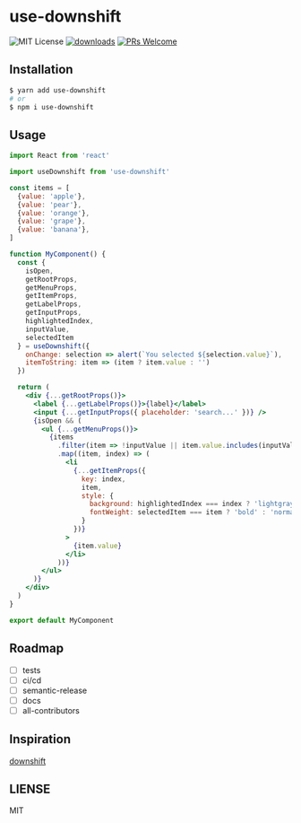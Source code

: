 # use-downshift

![MIT License][license-badge]
[![downloads][downloads-badge]][npmcharts]
[![PRs Welcome][prs-badge]][prs]

## Installation

```bash
$ yarn add use-downshift
# or
$ npm i use-downshift
```

## Usage

```jsx
import React from 'react'

import useDownshift from 'use-downshift'

const items = [
  {value: 'apple'},
  {value: 'pear'},
  {value: 'orange'},
  {value: 'grape'},
  {value: 'banana'},
]

function MyComponent() {
  const {
    isOpen,
    getRootProps,
    getMenuProps,
    getItemProps,
    getLabelProps,
    getInputProps,
    highlightedIndex,
    inputValue,
    selectedItem
  } = useDownshift({
    onChange: selection => alert(`You selected ${selection.value}`),
    itemToString: item => (item ? item.value : '')
  })

  return (
    <div {...getRootProps()}>
      <label {...getLabelProps()}>{label}</label>
      <input {...getInputProps({ placeholder: 'search...' })} />
      {isOpen && (
        <ul {...getMenuProps()}>
          {items
            .filter(item => !inputValue || item.value.includes(inputValue))
            .map((item, index) => (
              <li
                {...getItemProps({
                  key: index,
                  item,
                  style: {
                    background: highlightedIndex === index ? 'lightgray' : 'white',
                    fontWeight: selectedItem === item ? 'bold' : 'normal',
                  }
                })}
              >
                {item.value}
              </li>
            ))}
        </ul>
      )}
    </div>
  )
}

export default MyComponent
```

## Roadmap
* [ ] tests
* [ ] ci/cd
* [ ] semantic-release
* [ ] docs
* [ ] all-contributors

## Inspiration

[downshift](https://github.com/downshift-js/downshift)

## LIENSE

MIT

[license-badge]: https://img.shields.io/npm/l/use-downshift.svg?style=flat-square
[downloads-badge]: https://img.shields.io/npm/dm/use-downshift.svg?style=flat-square
[prs-badge]: https://img.shields.io/badge/PRs-welcome-brightgreen.svg?style=flat-square
[prs]: http://makeapullrequest.com
[npmcharts]: http://npmcharts.com/compare/use-downshift
